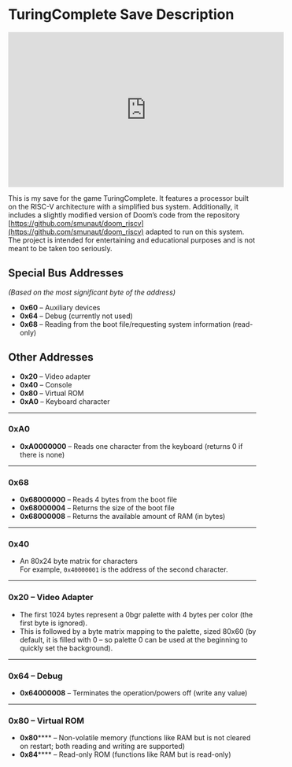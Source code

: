 # TuringComplete Save Description

<iframe width="560" height="315" src="https://www.youtube.com/embed/nAkqT8UcRKM" title="YouTube video player" frameborder="0" allow="accelerometer; autoplay; clipboard-write; encrypted-media; gyroscope; picture-in-picture" allowfullscreen></iframe>

This is my save for the game TuringComplete. It features a processor built on the RISC-V architecture with a simplified bus system. Additionally, it includes a slightly modified version of Doom’s code from the repository [https://github.com/smunaut/doom_riscv](https://github.com/smunaut/doom_riscv) adapted to run on this system. The project is intended for entertaining and educational purposes and is not meant to be taken too seriously.

## Special Bus Addresses
*(Based on the most significant byte of the address)*

- **0x60** – Auxiliary devices  
- **0x64** – Debug (currently not used)  
- **0x68** – Reading from the boot file/requesting system information (read-only)

## Other Addresses

- **0x20** – Video adapter  
- **0x40** – Console  
- **0x80** – Virtual ROM  
- **0xA0** – Keyboard character

---

### 0xA0
- **0xA0000000** – Reads one character from the keyboard (returns 0 if there is none)

---

### 0x68
- **0x68000000** – Reads 4 bytes from the boot file  
- **0x68000004** – Returns the size of the boot file  
- **0x68000008** – Returns the available amount of RAM (in bytes)

---

### 0x40
- An 80x24 byte matrix for characters  
  For example, `0x40000001` is the address of the second character.

---

### 0x20 – Video Adapter
- The first 1024 bytes represent a 0bgr palette with 4 bytes per color (the first byte is ignored).  
- This is followed by a byte matrix mapping to the palette, sized 80x60 (by default, it is filled with 0 – so palette 0 can be used at the beginning to quickly set the background).

---

### 0x64 – Debug
- **0x64000008** – Terminates the operation/powers off (write any value)

---

### 0x80 – Virtual ROM
- **0x80****** – Non-volatile memory (functions like RAM but is not cleared on restart; both reading and writing are supported)  
- **0x84****** – Read-only ROM (functions like RAM but is read-only)
